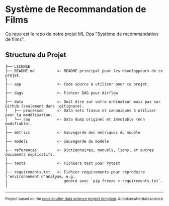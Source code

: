 Système de Recommandation de Films
==============================

Ce repo est le repo de notre projet ML Ops "Système de recommandation de films". 

Structure du Projet
------------

    ├── LICENSE            
    ├── README.md          <- README principal pour les développeurs de ce projet.
    │
    ├── app                <- Code source à utiliser pour ce projet.
    │
    ├── dags               <- Fichier DAG pour Airflow 
    │
    ├── data               <- Doit être sur votre ordinateur mais pas sur Github (seulement dans .gitignore).
    │   ├── processed      <- Data sets finaux et canoniques à utiliser pour la modélisation.
    │   └── raw            <- Data dump originel et immutable (non modifiable).
    │
    ├── metrics            <- Sauvegarde des métriques du modèle 
    │
    ├── models             <- Sauvegarde du modèle 
    │
    ├── references         <- Dictionnaires, manuels, liens, et autres documents explicatifs.
    │
    ├── tests              <- Fichiers test pour Pytest 
    │
    ├── requirements.txt   <- Fichier requirements pour reproduire l'environnement d'analyse, e.g.
    │                         généré avec `pip freeze > requirements.txt`.
    │   

--------

<p><small>Project based on the <a target="_blank" href="https://drivendata.github.io/cookiecutter-data-science/">cookiecutter data science project template</a>. #cookiecutterdatascience</small></p>
